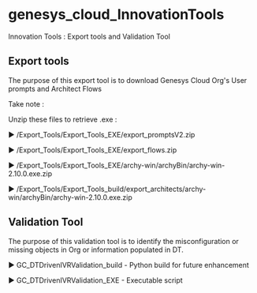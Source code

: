 # genesys_cloud_InnovationTools

Innovation Tools : Export tools and Validation Tool

## Export tools

The purpose of this export tool is to download Genesys Cloud Org's User prompts and Architect Flows

Take note : 

Unzip these files to retrieve .exe :

▶️ /Export_Tools/Export_Tools_EXE/export_promptsV2.zip

▶️ /Export_Tools/Export_Tools_EXE/export_flows.zip

▶️ /Export_Tools/Export_Tools_EXE/archy-win/archyBin/archy-win-2.10.0.exe.zip

▶️ /Export_Tools/Export_Tools_build/export_architects/archy-win/archyBin/archy-win-2.10.0.exe.zip

## Validation Tool
The purpose of this validation tool is to identify the misconfiguration or missing objects in Org or information populated in DT.

▶️ GC_DTDrivenIVRValidation_build - Python build for future enhancement

▶️ GC_DTDrivenIVRValidation_EXE   - Executable script
